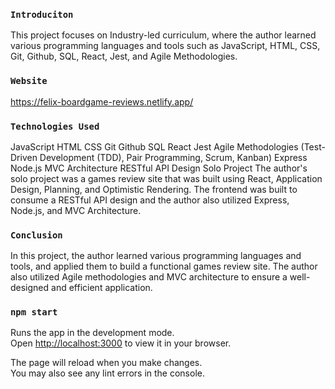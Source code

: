 ### `Introduciton`
This project focuses on Industry-led curriculum, where the author learned various programming languages and tools such as JavaScript, HTML, CSS, Git, Github, SQL, React, Jest, and Agile Methodologies.

### `Website`

https://felix-boardgame-reviews.netlify.app/

### `Technologies Used`
JavaScript
HTML
CSS
Git
Github
SQL
React
Jest
Agile Methodologies (Test-Driven Development (TDD), Pair Programming, Scrum, Kanban)
Express
Node.js
MVC Architecture
RESTful API Design
Solo Project
The author's solo project was a games review site that was built using React, Application Design, Planning, and Optimistic Rendering. The frontend was built to consume a RESTful API design and the author also utilized Express, Node.js, and MVC Architecture.

### `Conclusion`
In this project, the author learned various programming languages and tools, and applied them to build a functional games review site. The author also utilized Agile methodologies and MVC architecture to ensure a well-designed and efficient application.


### `npm start`

Runs the app in the development mode.\
Open [http://localhost:3000](http://localhost:3000) to view it in your browser.

The page will reload when you make changes.\
You may also see any lint errors in the console.
